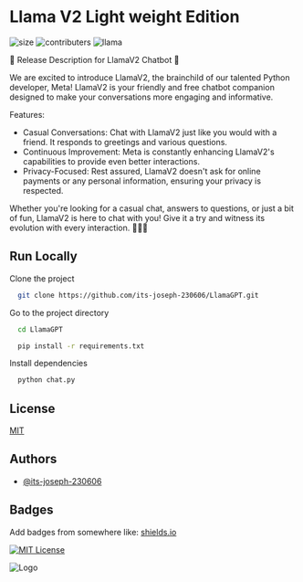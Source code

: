 
# Llama V2 Light weight Edition
![size](https://img.shields.io/github/repo-size/its-joseph-230606/LlamaGPT)
![contributers](https://img.shields.io/github/contributors-anon/its-joseph-230606/LlamaGPT)
![llama](https://img.shields.io/github/search/its-joseph-230606/LlamaGPT/LlamaGPT)

🚀 Release Description for LlamaV2 Chatbot 🤖

We are excited to introduce LlamaV2, the brainchild of our talented Python developer, Meta! LlamaV2 is your friendly and free chatbot companion designed to make your conversations more engaging and informative.

Features:
- Casual Conversations: Chat with LlamaV2 just like you would with a friend. It responds to greetings and various questions.
- Continuous Improvement: Meta is constantly enhancing LlamaV2's capabilities to provide even better interactions.
- Privacy-Focused: Rest assured, LlamaV2 doesn't ask for online payments or any personal information, ensuring your privacy is respected.

Whether you're looking for a casual chat, answers to questions, or just a bit of fun, LlamaV2 is here to chat with you! Give it a try and witness its evolution with every interaction. 🐍😊🤖


## Run Locally

Clone the project

```bash
  git clone https://github.com/its-joseph-230606/LlamaGPT.git
```

Go to the project directory
```bash
  cd LlamaGPT
```
```bash
  pip install -r requirements.txt
```

Install dependencies

```bash
  python chat.py
```



## License

[MIT](https://choosealicense.com/licenses/mit/)


## Authors

- [@its-joseph-230606](https://www.github.com/its-joseph-230606)


## Badges

Add badges from somewhere like: [shields.io](https://shields.io/)

[![MIT License](https://img.shields.io/badge/License-MIT-green.svg)](https://choosealicense.com/licenses/mit/)



![Logo](https://encrypted-tbn0.gstatic.com/images?q=tbn:ANd9GcSLHR3AaCdiL9XxCgUZIwKa1aPqhuGckRD-hA&usqp=CAU)



